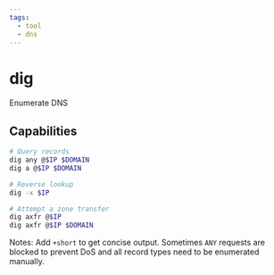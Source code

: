 ```yaml
---
tags:
  - tool
  - dns
---
```

# dig

Enumerate DNS

## Capabilities

```bash
# Query records
dig any @$IP $DOMAIN
dig a @$IP $DOMAIN

# Reverse lookup
dig -x $IP

# Attempt a zone transfer
dig axfr @$IP
dig axfr @$IP $DOMAIN
```

Notes: Add `+short` to get concise output. Sometimes `ANY` requests are blocked to prevent DoS and all record types need to be enumerated manually.
